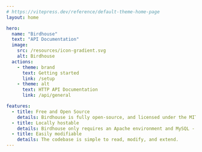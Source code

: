 ```yaml
---
# https://vitepress.dev/reference/default-theme-home-page
layout: home

hero:
  name: "Birdhouse"
  text: "API Documentation"
  image:
    src: /resources/icon-gradient.svg
    alt: Birdhouse
  actions:
    - theme: brand
      text: Getting started
      link: /setup
    - theme: alt
      text: HTTP API Documentation
      link: /api/general

features:
  - title: Free and Open Source
    details: Birdhouse is fully open-source, and licensed under the MIT License.
  - title: Locally hostable
    details: Birdhouse only requires an Apache environment and MySQL - nothing more, nothing less.
  - title: Easily modifiable
    details: The codebase is simple to read, modify, and extend.
---
```


